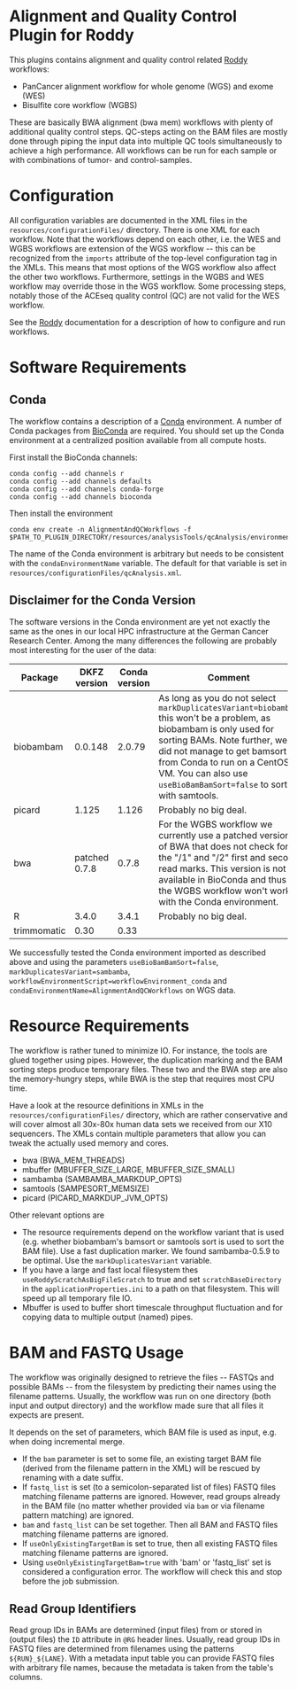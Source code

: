 # Alignment and Quality Control Plugin for Roddy

This plugins contains alignment and quality control related [Roddy](https://github.com/eilslabs/Roddy) workflows:

- PanCancer alignment workflow for whole genome (WGS) and exome (WES)
- Bisulfite core workflow (WGBS)

These are basically BWA alignment (bwa mem) workflows with plenty of additional quality control steps. QC-steps acting on the BAM files are mostly done through piping the input data into multiple QC tools simultaneously to achieve a high performance. All workflows can be run for each sample or with combinations of tumor- and control-samples.

# Configuration

All configuration variables are documented in the XML files in the `resources/configurationFiles/` directory. There is one XML for each workflow. Note that the workflows depend on each other, i.e. the WES and WGBS workflows are extension of the WGS workflow -- this can be recognized from the `imports` attribute of the top-level configuration tag in the XMLs. This means that most options of the WGS workflow also affect the other two workflows. Furthermore, settings in the WGBS and WES workflow may override those in the WGS workflow. Some processing steps, notably those of the ACEseq quality control (QC) are not valid for the WES workflow. 

See the [Roddy](https://github.com/TheRoddyWMS/Roddy) documentation for a description of how to configure and run workflows.

# Software Requirements

## Conda

The workflow contains a description of a [Conda](https://conda.io/docs/) environment. A number of Conda packages from [BioConda](https://bioconda.github.io/index.html) are required. You should set up the Conda environment at a centralized position available from all compute hosts. 

First install the BioConda channels:
```
conda config --add channels r
conda config --add channels defaults
conda config --add channels conda-forge
conda config --add channels bioconda
```

Then install the environment

```
conda env create -n AlignmentAndQCWorkflows -f $PATH_TO_PLUGIN_DIRECTORY/resources/analysisTools/qcAnalysis/environments/conda.yml
```

The name of the Conda environment is arbitrary but needs to be consistent with the `condaEnvironmentName` variable. The default for that variable is set in `resources/configurationFiles/qcAnalysis.xml`.

## Disclaimer for the Conda Version

The software versions in the Conda environment are yet not exactly the same as the ones in our local HPC infrastructure at the German Cancer Research Center. Among the many differences the following are probably most interesting for the user of the data:

|Package   | DKFZ version | Conda version | Comment                |
|----------|--------------|---------------|------------------------|
|biobambam | 0.0.148      | 2.0.79        | As long as you do not select `markDuplicatesVariant=biobambam` this won't be a problem, as biobambam is only used for sorting BAMs. Note further, we did not manage to get bamsort 2 from Conda to run on a CentOS 7 VM. You can also use `useBioBamBamSort=false` to sort with samtools.|
|picard    | 1.125        | 1.126         | Probably no big deal. |
|bwa       | patched 0.7.8| 0.7.8         | For the WGBS workflow we currently use a patched version of BWA that does not check for the "/1" and "/2" first and second read marks. This version is not available in BioConda and thus the WGBS workflow won't work with the Conda environment. |
|R         | 3.4.0        | 3.4.1         | Probably no big deal. |
|trimmomatic| 0.30        | 0.33          |                       | 

We successfully tested the Conda environment imported as described above and using the parameters `useBioBamBamSort=false`, `markDuplicatesVariant=sambamba`, `workflowEnvironmentScript=workflowEnvironment_conda` and `condaEnvironmentName=AlignmentAndQCWorkflows` on WGS data.

# Resource Requirements

The workflow is rather tuned to minimize IO. For instance, the tools are glued together using pipes. However, the duplication marking and the BAM sorting steps produce temporary files. These two and the BWA step are also the memory-hungry steps, while BWA is the step that requires most CPU time. 
 
Have a look at the resource definitions in XMLs in the `resources/configurationFiles/` directory, which are rather conservative and will cover almost all 30x-80x human data sets we received from our X10 sequencers. The XMLs contain multiple parameters that allow you can tweak the actually used memory and cores. 

* bwa (BWA_MEM_THREADS)
* mbuffer (MBUFFER_SIZE_LARGE, MBUFFER_SIZE_SMALL)
* sambamba (SAMBAMBA_MARKDUP_OPTS)
* samtools (SAMPESORT_MEMSIZE)
* picard (PICARD_MARKDUP_JVM_OPTS)

Other relevant options are

* The resource requirements depend on the workflow variant that is used (e.g. whether biobambam's bamsort or samtools sort is used to sort the BAM file). Use a fast duplication marker. We found sambamba-0.5.9 to be optimal. Use the `markDuplicatesVariant` variable.
* If you have a large and fast local filesystem thes `useRoddyScratchAsBigFileScratch` to true and set `scratchBaseDirectory` in the `applicationProperties.ini` to a path on that filesystem. This will speed up all temporary file IO.
* Mbuffer is used to buffer short timescale throughput fluctuation and for copying data to multiple output (named) pipes.

# BAM and FASTQ Usage

The workflow was originally designed to retrieve the files -- FASTQs and possible BAMs -- from the filesystem by predicting their names using the filename patterns. Usually, the workflow was run on one directory (both input and output directory) and the workflow made sure that all files it expects are present.

It depends on the set of parameters, which BAM file is used as input, e.g. when doing incremental merge.

* If the `bam` parameter is set to some file, an existing target BAM file (derived from the filename pattern in the XML) will be rescued by renaming with a date suffix.
* If `fastq_list` is set (to a semicolon-separated list of files) FASTQ files matching filename patterns are ignored. However, read groups already in the BAM file (no matter whether provided via `bam` or via filename pattern matching) are ignored.
* `bam` and `fastq_list` can be set together. Then all BAM and FASTQ files matching filename patterns are ignored.
* If `useOnlyExistingTargetBam` is set to true, then all existing FASTQ files matching filename patterns are ignored.
* Using `useOnlyExistingTargetBam=true` with 'bam' or 'fastq_list' set is considered a configuration error. The workflow will check this and stop before the job submission.

## Read Group Identifiers

Read group IDs in BAMs are determined (input files) from or stored in (output files) the `ID` attribute in `@RG` header lines. Usually, read group IDs in FASTQ files are determined from filenames using the patterns `${RUN}_${LANE}`. With a metadata input table you can provide FASTQ files with arbitrary file names, because the metadata is taken from the table's columns. 

